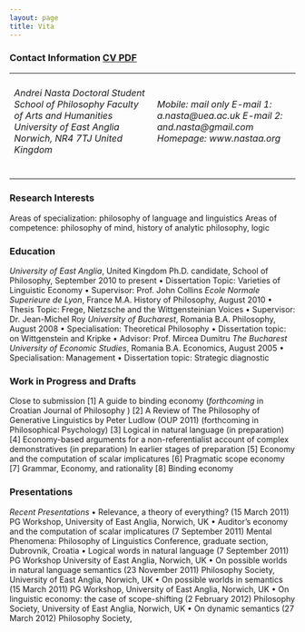 ```yaml
---
layout: page
title: Vita
---
```


### Contact Information [CV PDF][]

</p>
<table>
<colgroup>
<col width="50%" />
<col width="50%" />
</colgroup>
<tbody>
<tr class="odd">
<td align="left"><h6>Andrei Nasta Doctoral Student School of Philosophy Faculty of Arts and Humanities University of East Anglia Norwich, NR4 7TJ United Kingdom</h6></td>
<td align="left"><h6>Mobile: mail only E-mail 1: a.nasta@uea.ac.uk E-mail 2: and.nasta@gmail.com Homepage: www.nastaa.org</h6></td>
</tr>
</tbody>
</table>

### Research Interests

Areas of specialization: philosophy of language and linguistics Areas of
competence: philosophy of mind, history of analytic philosophy, logic

</p>

### Education

*University of East Anglia*, United Kingdom Ph.D. candidate, School of
Philosophy, September 2010 to present • Dissertation Topic: Varieties of
Linguistic Economy • Supervisor: Prof. John Collins *Ecole Normale
Superieure de Lyon*, France M.A. History of Philosophy, August 2010 •
Thesis Topic: Frege, Nietzsche and the Wittgensteinian Voices •
Supervisor: Dr. Jean-Michel Roy *University of Bucharest*, Romania B.A.
Philosophy, August 2008 • Specialisation: Theoretical Philosophy •
Dissertation topic: on Wittgenstein and Kripke • Advisor: Prof. Mircea
Dumitru *The Bucharest University of Economic Studies*, Romania B.A.
Economics, August 2005 • Specialisation: Management • Dissertation
topic: Strategic diagnostic

</p>

### Work in Progress and Drafts

Close to submission [1] A guide to binding economy (*forthcoming* in
Croatian Journal of Philosophy ) [2] A Review of The Philosophy of
Generative Linguistics by Peter Ludlow (OUP 2011) (forthcoming in
Philosophical Psychology) [3] Logical in natural language (in
preparation) [4] Economy-based arguments for a non-referentialist
account of complex demonstratives (in preparation) In earlier stages of
preparation [5] Economy and the computation of scalar implicatures [6]
Pragmatic scope economy [7] Grammar, Economy, and rationality [8]
Binding economy

</p>

### Presentations

*Recent Presentations* • Relevance, a theory of everything? (15 March
2011) PG Workshop, University of East Anglia, Norwich, UK • Auditor’s
economy and the computation of scalar implicatures (7 September 2011)
Mental Phenomena: Philosophy of Linguistics Conference, graduate
section, Dubrovnik, Croatia • Logical words in natural language (7
September 2011) PG Workshop University of East Anglia, Norwich, UK • On
possible worlds in natural language semantics (23 November 2011)
Philosophy Society, University of East Anglia, Norwich, UK • On possible
worlds in semantics (15 March 2011) PG Workshop, University of East
Anglia, Norwich, UK • On linguistic economy: the case of scope-shifting
(2 February 2012) Philosophy Society, University of East Anglia,
Norwich, UK • On dynamic semantics (27 March 2012) Philosophy Society,

  [CV PDF]: http://www.nastaa.org/wp-content/uploads/CV-andrei.pdf
